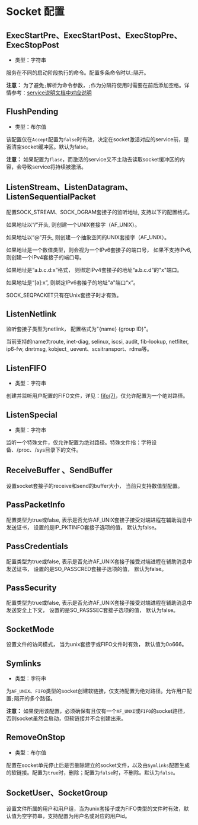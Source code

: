 # Socket 配置

## ExecStartPre、ExecStartPost、ExecStopPre、ExecStopPost

* 类型：字符串

服务在不同的启动阶段执行的命令。配置多条命令时以`;`隔开。

**注意：** 为了避免`;`解析为命令参数，`;`作为分隔符使用时需要在前后添加空格。详情参考：[service说明文档中对应说明](./service.md)

## FlushPending

* 类型：布尔值

该配置仅在`Accept`配置为`false`时有效，决定在socket激活对应的service前，是否清空socket缓冲区。默认为false。

**注意：** 如果配置为`flase`，而激活的service又不主动去读取socket缓冲区的内容，会导致service将持续被激活。

## ListenStream、ListenDatagram、ListenSequentialPacket

配置SOCK_STREAM、SOCK_DGRAM套接子的监听地址, 支持以下的配置格式。

如果地址以“/”开头, 则创建一个UNIX套接字（AF_UNIX）。

如果地址以“@”开头, 则创建一个抽象空间的UNIX套接字（AF_UNIX）。

如果地址是一个数值类型，则会视为一个IPv6套接子的端口号， 如果不支持IPv6, 则创建一个IPv4套接子的端口号。

如果地址是“a.b.c.d:x”格式， 则绑定IPv4套接子的地址“a.b.c.d”的"x"端口。

如果地址是“[a]:x”, 则绑定IPv6套接子的地址"a"端口“x”。

SOCK_SEQPACKET只有在Unix套接子时才有效。

## ListenNetlink

监听套接子类型为netlink， 配置格式为"{name} {group ID}"。

当前支持的name为route, inet-diag, selinux, iscsi, audit, fib-lookup, netfilter, ip6-fw, dnrtmsg, kobject_ uevent、scsitransport、rdma等。

## ListenFIFO

* 类型：字符串

创建并监听用户配置的FIFO文件，详见：[fifo(7)](https://man7.org/linux/man-pages/man7/fifo.7.html)，仅允许配置为一个绝对路径。

## ListenSpecial

* 类型：字符串

监听一个特殊文件，仅允许配置为绝对路径。特殊文件指：字符设备、/proc、/sys目录下的文件。

## ReceiveBuffer 、SendBuffer

设置socket套接子的receive和send的buffer大小， 当前只支持数值型配置。

## PassPacketInfo

配置类型为true或false, 表示是否允许AF_UNIX套接子接受对端进程在辅助消息中发送证书， 设置的是IP_PKTINFO套接子选项的值， 默认为false。

## PassCredentials

配置类型为true或false, 表示是否允许AF_UNIX套接子接受对端进程在辅助消息中发送证书， 设置的是SO_PASSCRED套接子选项的值， 默认为false。

## PassSecurity

配置类型为true或false, 表示是否允许AF_UNIX套接子接受对端进程在辅助消息中发送安全上下文， 设置的是SO_PASSSEC套接子选项的值， 默认为false。

## SocketMode

设置文件的访问模式， 当为unix套接字或FIFO文件时有效， 默认值为0o666。

## Symlinks

* 类型：字符串

为`AF_UNIX`、`FIFO`类型的socket创建软链接，仅支持配置为绝对路径。允许用户配置`;`隔开的多个路径。

**注意：** 如果使用该配置，必须确保有且仅有一个`AF_UNXI`或`FIFO`的socket路径，否则socket虽然会启动，但软链接并不会创建出来。

## RemoveOnStop

* 类型：布尔值

配置在socket单元停止后是否删除建立的socket文件，以及由`Symlinks`配置生成的软链接。配置为`true`时，删除；配置为`false`时，不删除。默认为`false`。

## SocketUser、SocketGroup

设置文件所属的用户和用户组，当为unix套接子或为FIFO类型的文件时有效，默认值为空字符串，支持配置为用户名或对应的用户id。
